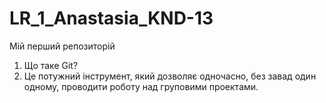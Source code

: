 # LR_1_Anastasia_KND-13
Мій перший репозиторій
 1. Що таке Git? 
 2. Це потужний інструмент, який дозволяє одночасно, без завад один одному, проводити роботу над груповими проектами.
